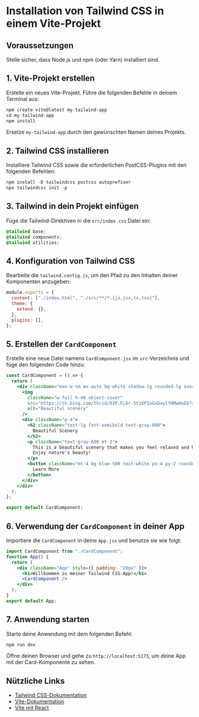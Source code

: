 # Installation von Tailwind CSS in einem Vite-Projekt

## Voraussetzungen

Stelle sicher, dass Node.js und npm (oder Yarn) installiert sind.

## 1. Vite-Projekt erstellen

Erstelle ein neues Vite-Projekt. Führe die folgenden Befehle in deinem Terminal aus:

```jsx
npm create vite@latest my-tailwind-app
cd my-tailwind-app
npm install
```

Ersetze `my-tailwind-app` durch den gewünschten Namen deines Projekts.

## 2. Tailwind CSS installieren

Installiere Tailwind CSS sowie die erforderlichen PostCSS-Plugins mit den folgenden Befehlen:

```jsx
npm install -D tailwindcss postcss autoprefixer
npx tailwindcss init -p
```

## 3. Tailwind in dein Projekt einfügen

Füge die Tailwind-Direktiven in die `src/index.css` Datei ein:

```css
@tailwind base;
@tailwind components;
@tailwind utilities;
```

## 4. Konfiguration von Tailwind CSS

Bearbeite die `tailwind.config.js`, um den Pfad zu den Inhalten deiner Komponenten anzugeben:

```js
module.exports = {
  content: ["./index.html", "./src/**/*.{js,jsx,ts,tsx}"],
  theme: {
    extend: {},
  },
  plugins: [],
};
```

## 5. Erstellen der `CardComponent`

Erstelle eine neue Datei namens `CardComponent.jsx` im `src`-Verzeichnis und füge den folgenden Code hinzu:

```jsx
const CardComponent = () => {
  return (
    <div className="max-w-sm mx-auto bg-white shadow-lg rounded-lg overflow-hidden">
      <img
        className="w-full h-48 object-cover"
        src="https://th.bing.com/th/id/OIP.FL6r-StiKPIoGxDaylYHMwHaEb?rs=1&pid=ImgDetMain"
        alt="Beautiful scenery"
      />
      <div className="p-4">
        <h2 className="text-lg font-semibold text-gray-800">
          Beautiful Scenery
        </h2>
        <p className="text-gray-600 mt-2">
          This is a beautiful scenery that makes you feel relaxed and happy.
          Enjoy nature's beauty!
        </p>
        <button className="mt-4 bg-blue-500 text-white px-4 py-2 rounded hover:bg-blue-600 transition duration-300">
          Learn More
        </button>
      </div>
    </div>
  );
};

export default CardComponent;
```

## 6. Verwendung der `CardComponent` in deiner App

Importiere die `CardComponent` in deine `App.jsx` und benutze sie wie folgt:

```jsx
import CardComponent from "./CardComponent";
function App() {
  return (
    <div className="App" style={{ padding: "20px" }}>
      <h1>Willkommen zu meiner Tailwind CSS-App!</h1>
      <CardComponent />
    </div>
  );
}
export default App;
```

## 7. Anwendung starten

Starte deine Anwendung mit dem folgenden Befehl:

```jsx
npm run dev
```

Öffne deinen Browser und gehe zu `http://localhost:5173`, um deine App mit der Card-Komponente zu sehen.

## Nützliche Links

- [Tailwind CSS-Dokumentation](https://tailwindcss.com/docs)
- [Vite-Dokumentation](https://vitejs.dev/guide/)
- [Vite mit React](https://vitejs.dev/guide/#scaffolding-your-first-vite-project)
